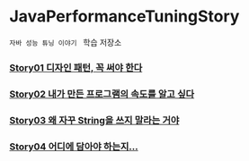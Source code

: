 # JavaPerformanceTuningStory
 `자바 성능 튜닝 이야기 ` 학습 저장소 

### [Story01 디자인 패턴, 꼭 써야 한다](./javastory/01.디자인패턴,%20꼭%20써야%20한다.md)

### [Story02 내가 만든 프로그램의 속도를 알고 싶다](./javastory/02.내가%20만든%20프로그램의%20속도를%20알고%20싶다.md)

### [Story03 왜 자꾸 String을 쓰지 말라는 거야](./javastory/03.왜자꾸String을%20쓰지%20말라는%20거야.md)

### [Story04 어디에 담아야 하는지...](./javastory/04.어디에%20담아야%20하는지.md)